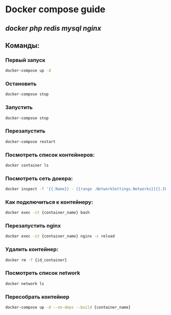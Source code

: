 # Docker compose guide

## _docker php redis mysql nginx_

## Команды:

### Первый запуск

```sh
docker-compose up -d 
```

### Остановить

```sh
docker-compose stop
```

### Запустить

```sh
docker-compose stop
```

### Перезапустить

```sh
docker-compose restart
```

### Посмотреть список контейнеров:

```sh
docker container ls
```

### Посмотреть сеть докера:

```sh
docker inspect -f '{{.Name}} - {{range .NetworkSettings.Networks}}{{.IPAddress}}{{end}}' $(docker ps -aq)
```

### Как подключиться к контейнеру:

```sh
docker exec -it {container_name} bash
```

### Перезапустить nginx

```sh
docker exec -it {container_name} nginx -s reload
```

### Удалить контейнер:

```sh
docker rm -f {id_container}
```

### Посмотреть список network

```sh
docker network ls
```

### Пересобрать контейнер

```sh
docker-compose up -d --no-deps --build {container_name}
```
